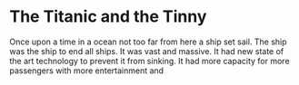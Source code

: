 # The Titanic and the Tinny

Once upon a time in a ocean not too far from here a ship set sail. The ship was the ship to end all ships. It was vast and massive. It had new state of the art technology to prevent it from sinking. It had more capacity for more passengers with more entertainment and 